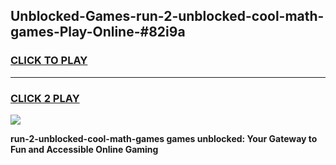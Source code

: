 
## Unblocked-Games-run-2-unblocked-cool-math-games-Play-Online-#82i9a
<h3>
<a href="https://premium.freeplayer.one?title=run-2-unblocked-cool-math-games&ref=27F">CLICK TO PLAY</a></h3>
<hr>

<h3>
<a href="https://premium.freeplayer.one?title=run-2-unblocked-cool-math-games&ref=27F">CLICK 2 PLAY</a>
  
</h3>

<a href="https://premium.freeplayer.one?title=run-2-unblocked-cool-math-games&ref=27F"><img src="https://clearcache.store/games.png"></a>


**run-2-unblocked-cool-math-games games unblocked: Your Gateway to Fun and Accessible Online Gaming**
